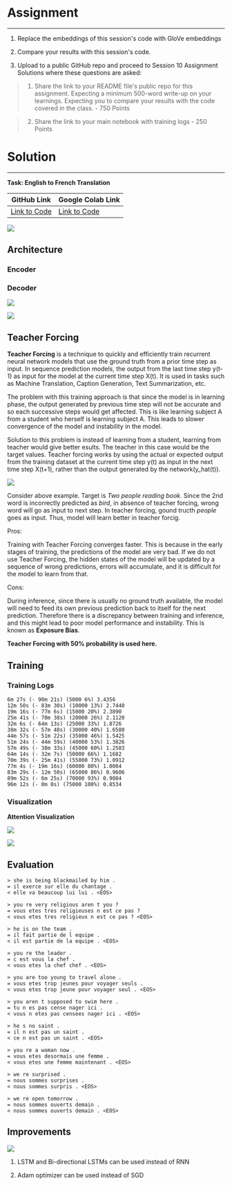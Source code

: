 

# Assignment
---

1) Replace the embeddings of this session's code with GloVe embeddings

2) Compare your results with this session's code. 

3) Upload to a public GitHub repo and proceed to Session 10 Assignment Solutions where these questions are asked: 

> 1) Share the link to your README file's public repo for this assignment. Expecting a minimum 500-word write-up on your learnings.  Expecting you to compare your results with the code covered in the class. - 750 Points

> 2) Share the link to your main notebook with training logs - 250 Points

# Solution
---

**Task: English to French Translation**

| GitHub Link | Google Colab Link |
|---|---|
|[Link to Code](https://github.com/garima-mahato/END2/blob/main/Session10-3rdHandson-LanguageTranslationusingSeq2SeqwithAttention/END2_Session10_END2_Translation_using_Seq2Seq_and_Attention.ipynb)|[Link to Code](https://githubtocolab.com/garima-mahato/END2/blob/main/Session10-3rdHandson-LanguageTranslationusingSeq2SeqwithAttention/END2_Session10_END2_Translation_using_Seq2Seq_and_Attention.ipynb)


<!--https://user-images.githubusercontent.com/52399940/126055430-25b66751-6f3a-46e3-af25-d22e8007439f.mp4-->

![](https://raw.githubusercontent.com/garima-mahato/END2/main/Session10-3rdHandson-LanguageTranslationusingSeq2SeqwithAttention/assets/seq2seq_2.gif)



## Architecture



### Encoder

### Decoder

<!--https://user-images.githubusercontent.com/52399940/126055121-8056ae8e-ee73-4698-a0e5-b9fb93c1313c.mp4-->

![](https://raw.githubusercontent.com/garima-mahato/END2/main/Session10-3rdHandson-LanguageTranslationusingSeq2SeqwithAttention/assets/attention_process1.gif)

![](https://raw.githubusercontent.com/garima-mahato/END2/main/Session10-3rdHandson-LanguageTranslationusingSeq2SeqwithAttention/assets/attention_tensor_dance.gif)



## Teacher Forcing

**Teacher Forcing** is a technique to quickly and efficiently train recurrent neural network models that use the ground truth from a prior time step as input. In sequence prediction models, the output from the last time step y(t-1) as input for the model at the current time step X(t). It is used in tasks such as Machine Translation, Caption Generation, Text Summarization, etc.

The problem with this training approach is that since the model is in learning phase, the output generated by previous time step will not be accurate and so each successive steps would get affected. This is like learning subject A from a student who herself is learning subject A. This leads to slower convergence of the model and instability in the model.

Solution to this problem is instead of learning from a student, learning from teacher would give better esults. The teacher in this case would be the target values. Teacher forcing works by using the actual or expected output from the training dataset at the current time step y(t) as input in the next time step X(t+1), rather than the output generated by the network(y_hat(t)).

![](https://raw.githubusercontent.com/garima-mahato/END2/main/Session10-3rdHandson-LanguageTranslationusingSeq2SeqwithAttention/assets/tf1.png)

Consider above example. Target is *Two people reading book*. Since the 2nd word is incorrectly predicted as *bird*, in absence of teacher forcing, wrong word will go as input to next step. In teacher forcing, gound tructh *people* goes as input. Thus, model will learn better in teacher forcig.

Pros:

Training with Teacher Forcing converges faster. This is because in the early stages of training, the predictions of the model are very bad. If we do not use Teacher Forcing, the hidden states of the model will be updated by a sequence of wrong predictions, errors will accumulate, and it is difficult for the model to learn from that.

Cons:

During inference, since there is usually no ground truth available, the model will need to feed its own previous prediction back to itself for the next prediction. Therefore there is a discrepancy between training and inference, and this might lead to poor model performance and instability. This is known as **Exposure Bias**.

**Teacher Forcing with 50% probability is used here.**

## Training

### Training Logs

```
6m 27s (- 90m 21s) (5000 6%) 3.4356
12m 50s (- 83m 30s) (10000 13%) 2.7440
19m 16s (- 77m 6s) (15000 20%) 2.3890
25m 41s (- 70m 38s) (20000 26%) 2.1120
32m 6s (- 64m 13s) (25000 33%) 1.8726
38m 32s (- 57m 48s) (30000 40%) 1.6580
44m 57s (- 51m 22s) (35000 46%) 1.5425
51m 24s (- 44m 59s) (40000 53%) 1.3826
57m 49s (- 38m 33s) (45000 60%) 1.2583
64m 14s (- 32m 7s) (50000 66%) 1.1682
70m 39s (- 25m 41s) (55000 73%) 1.0912
77m 4s (- 19m 16s) (60000 80%) 1.0004
83m 29s (- 12m 50s) (65000 86%) 0.9606
89m 52s (- 6m 25s) (70000 93%) 0.9084
96m 12s (- 0m 0s) (75000 100%) 0.8534
```

### Visualization

**Attention Visualization**

![](https://raw.githubusercontent.com/garima-mahato/END2/main/Session10-3rdHandson-LanguageTranslationusingSeq2SeqwithAttention/assets/att_is2.PNG)

![](https://raw.githubusercontent.com/garima-mahato/END2/main/Session10-3rdHandson-LanguageTranslationusingSeq2SeqwithAttention/assets/att_vis3.PNG)

## Evaluation

```
> she is being blackmailed by him .
= il exerce sur elle du chantage .
< elle va beaucoup lui lui . <EOS>

> you re very religious aren t you ?
= vous etes tres religieuses n est ce pas ?
< vous etes tres religieux n est ce pas ? <EOS>

> he is on the team .
= il fait partie de l equipe .
< il est partie de la equipe . <EOS>

> you re the leader .
= c est vous la chef .
< vous etes la chef chef . <EOS>

> you are too young to travel alone .
= vous etes trop jeunes pour voyager seuls .
< vous etes trop jeune pour voyager seul . <EOS>

> you aren t supposed to swim here .
= tu n es pas cense nager ici .
< vous n etes pas censees nager ici . <EOS>

> he s no saint .
= il n est pas un saint .
< ce n est pas un saint . <EOS>

> you re a woman now .
= vous etes desormais une femme .
< vous etes une femme maintenant . <EOS>

> we re surprised .
= nous sommes surprises .
< nous sommes surpris . <EOS>

> we re open tomorrow .
= nous sommes ouverts demain .
< nous sommes ouverts demain . <EOS>
```

## Improvements

![](https://raw.githubusercontent.com/garima-mahato/END2/main/Session10-3rdHandson-LanguageTranslationusingSeq2SeqwithAttention/assets/imp1.PNG)

1) LSTM and Bi-directional LSTMs can be used instead of RNN

2) Adam optimizer can be used instead of SGD
